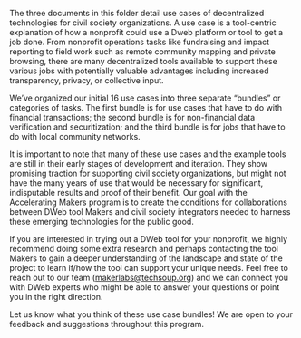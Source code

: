 The three documents in this folder detail use cases of decentralized technologies for civil society organizations. A use case is a tool-centric explanation of how a nonprofit could use a Dweb platform or tool to get a job done. From nonprofit operations tasks like fundraising and impact reporting to field work such as remote community mapping and private browsing, there are many decentralized tools available to support these various jobs with potentially valuable advantages including increased transparency, privacy, or collective input.

We’ve organized our initial 16 use cases into three separate “bundles” or categories of tasks. The first bundle is for use cases that have to do with financial transactions; the second bundle is for non-financial data verification and securitization; and the third bundle is for jobs that have to do with local community networks.

It is important to note that many of these use cases and the example tools are still in their early stages of development and iteration. They show promising traction for supporting civil society organizations, but might not have the many years of use that would be necessary for significant, indisputable results and proof of their benefit. Our goal with the Accelerating Makers program is to create the conditions for collaborations between DWeb tool Makers and civil society integrators needed to harness these emerging technologies for the public good.

If you are interested in trying out a DWeb tool for your nonprofit, we highly recommend doing some extra research and perhaps contacting the tool Makers to gain a deeper understanding of the landscape and state of the project to learn if/how the tool can support your unique needs. Feel free to reach out to our team (makerlabs@techsoup.org) and we can connect you with DWeb experts who might be able to answer your questions or point you in the right direction.

Let us know what you think of these use case bundles! We are open to your feedback and suggestions throughout this program. 
